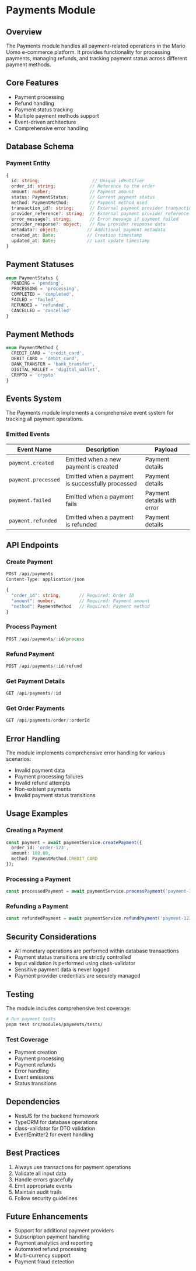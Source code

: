 # Payments Module

## Overview
The Payments module handles all payment-related operations in the Mario Uomo e-commerce platform. It provides functionality for processing payments, managing refunds, and tracking payment status across different payment methods.

## Core Features
- Payment processing
- Refund handling
- Payment status tracking
- Multiple payment methods support
- Event-driven architecture
- Comprehensive error handling

## Database Schema

### Payment Entity
```typescript
{
  id: string;                    // Unique identifier
  order_id: string;             // Reference to the order
  amount: number;               // Payment amount
  status: PaymentStatus;        // Current payment status
  method: PaymentMethod;        // Payment method used
  transaction_id?: string;      // External payment provider transaction ID
  provider_reference?: string;  // External payment provider reference
  error_message?: string;       // Error message if payment failed
  provider_response?: object;   // Raw provider response data
  metadata?: object;           // Additional payment metadata
  created_at: Date;            // Creation timestamp
  updated_at: Date;            // Last update timestamp
}
```

## Payment Statuses
```typescript
enum PaymentStatus {
  PENDING = 'pending',
  PROCESSING = 'processing',
  COMPLETED = 'completed',
  FAILED = 'failed',
  REFUNDED = 'refunded',
  CANCELLED = 'cancelled'
}
```

## Payment Methods
```typescript
enum PaymentMethod {
  CREDIT_CARD = 'credit_card',
  DEBIT_CARD = 'debit_card',
  BANK_TRANSFER = 'bank_transfer',
  DIGITAL_WALLET = 'digital_wallet',
  CRYPTO = 'crypto'
}
```

## Events System
The Payments module implements a comprehensive event system for tracking all payment operations.

### Emitted Events
| Event Name | Description | Payload |
|------------|-------------|---------|
| `payment.created` | Emitted when a new payment is created | Payment details |
| `payment.processed` | Emitted when a payment is successfully processed | Payment details |
| `payment.failed` | Emitted when a payment fails | Payment details with error |
| `payment.refunded` | Emitted when a payment is refunded | Payment details |

## API Endpoints

### Create Payment
```typescript
POST /api/payments
Content-Type: application/json

{
  "order_id": string,       // Required: Order ID
  "amount": number,         // Required: Payment amount
  "method": PaymentMethod   // Required: Payment method
}
```

### Process Payment
```typescript
POST /api/payments/:id/process
```

### Refund Payment
```typescript
POST /api/payments/:id/refund
```

### Get Payment Details
```typescript
GET /api/payments/:id
```

### Get Order Payments
```typescript
GET /api/payments/order/:orderId
```

## Error Handling
The module implements comprehensive error handling for various scenarios:

- Invalid payment data
- Payment processing failures
- Invalid refund attempts
- Non-existent payments
- Invalid payment status transitions

## Usage Examples

### Creating a Payment
```typescript
const payment = await paymentService.createPayment({
  order_id: 'order-123',
  amount: 100.00,
  method: PaymentMethod.CREDIT_CARD
});
```

### Processing a Payment
```typescript
const processedPayment = await paymentService.processPayment('payment-123');
```

### Refunding a Payment
```typescript
const refundedPayment = await paymentService.refundPayment('payment-123');
```

## Security Considerations
- All monetary operations are performed within database transactions
- Payment status transitions are strictly controlled
- Input validation is performed using class-validator
- Sensitive payment data is never logged
- Payment provider credentials are securely managed

## Testing
The module includes comprehensive test coverage:

```bash
# Run payment tests
pnpm test src/modules/payments/tests/
```

### Test Coverage
- Payment creation
- Payment processing
- Payment refunds
- Error handling
- Event emissions
- Status transitions

## Dependencies
- NestJS for the backend framework
- TypeORM for database operations
- class-validator for DTO validation
- EventEmitter2 for event handling

## Best Practices
1. Always use transactions for payment operations
2. Validate all input data
3. Handle errors gracefully
4. Emit appropriate events
5. Maintain audit trails
6. Follow security guidelines

## Future Enhancements
- Support for additional payment providers
- Subscription payment handling
- Payment analytics and reporting
- Automated refund processing
- Multi-currency support
- Payment fraud detection
